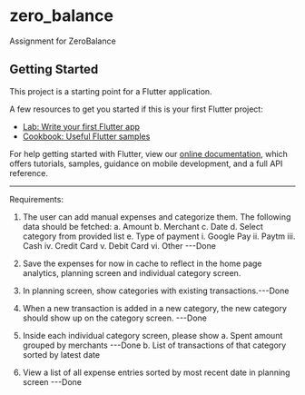 # zero_balance

Assignment for ZeroBalance

## Getting Started

This project is a starting point for a Flutter application.

A few resources to get you started if this is your first Flutter project:

- [Lab: Write your first Flutter app](https://flutter.dev/docs/get-started/codelab)
- [Cookbook: Useful Flutter samples](https://flutter.dev/docs/cookbook)

For help getting started with Flutter, view our
[online documentation](https://flutter.dev/docs), which offers tutorials,
samples, guidance on mobile development, and a full API reference.

----------------------------------------------------------------------------------------------------

Requirements:
1. The user can add manual expenses and categorize them. The following data should be fetched:
   a. Amount
   b. Merchant
   c. Date
   d. Select category from provided list
   e. Type of payment
   i. Google Pay
   ii. Paytm
   iii. Cash
   iv. Credit Card
   v. Debit Card
   vi. Other ---Done

2. Save the expenses for now in cache to reflect in the home page analytics, planning screen and individual category screen.

3. In planning screen, show categories with existing transactions.---Done

4. When a new transaction is added in a new category, the new category should show up on the category screen. ---Done

5. Inside each individual category screen, please show
   a. Spent amount grouped by merchants ---Done
   b. List of transactions of that category sorted by latest date

6. View a list of all expense entries sorted by most recent date in planning screen ---Done

